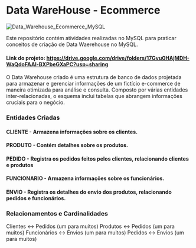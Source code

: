 # Data WareHouse - Ecommerce

![Data_Warehouse_Ecommerce_MySQL](https://github.com/luishenriquebk/data_warehouse_ecommerce/assets/102004702/c4bdfa76-fc57-49dc-a0ba-ab41a145da78)

Este repositório contém atividades realizadas no MySQL para praticar conceitos de criação de Data Waerehouse no MySQL.
#### Link do projeto: https://drive.google.com/drive/folders/17Gvu0HAjMDH-WaQdoFAAl-BXPbeGXaPC?usp=sharing

O Data Warehouse criado é uma estrutura de banco de dados projetada para armazenar e gerenciar informações de um fictício e-commerce de maneira otimizada para análise e consulta. Composto por várias entidades inter-relacionadas, o esquema inclui tabelas que abrangem informações cruciais para o negócio.

### Entidades Criadas

#### CLIENTE - Armazena informações sobre os clientes.
#### PRODUTO - Contém detalhes sobre os produtos.
#### PEDIDO  - Registra os pedidos feitos pelos clientes, relacionando clientes e produtos
#### FUNCIONARIO - Armazena informações sobre os funcionários.
#### ENVIO   - Registra os detalhes do envio dos produtos, relacionando pedidos e funcionários.

### Relacionamentos e Cardinalidades

Clientes ↔ Pedidos (um para muitos)
Produtos ↔ Pedidos (um para muitos)
Funcionários ↔ Envios (um para muitos)
Pedidos ↔ Envios (um para muitos)
